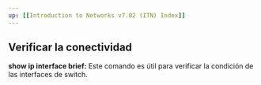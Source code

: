 ```yaml
---
up: [[Introduction to Networks v7.02 (ITN) Index]]
---
```

## Verificar la conectividad

**show ip interface brief:** Este comando es útil para verificar la condición de las interfaces de switch.